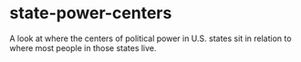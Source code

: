 # state-power-centers
A look at where the centers of political power in U.S. states sit in relation to where most people in those states live.

